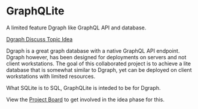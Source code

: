 # GraphQLite

A limited feature Dgraph like GraphQL API and database.

[Dgraph Discuss Topic Idea](https://discuss.dgraph.io/t/call-for-collaboration-designing-a-dgraph-offline-first-library/9293?u=amaster507)

Dgraph is a great graph database with a native GraphQL API endpoint. Dgraph however, has been designed for deployments on servers and not client workstations. The goal of this collaborated project is to achieve a lite database that is somewhat similar to Dgraph, yet can be deployed on client workstations with limited resources.

What SQLite is to SQL, GraphQLite is inteded to be for Dgraph.

View the [Project Board](https://github.com/amaster507/GraphQLite/projects) to get involved in the idea phase for this.
